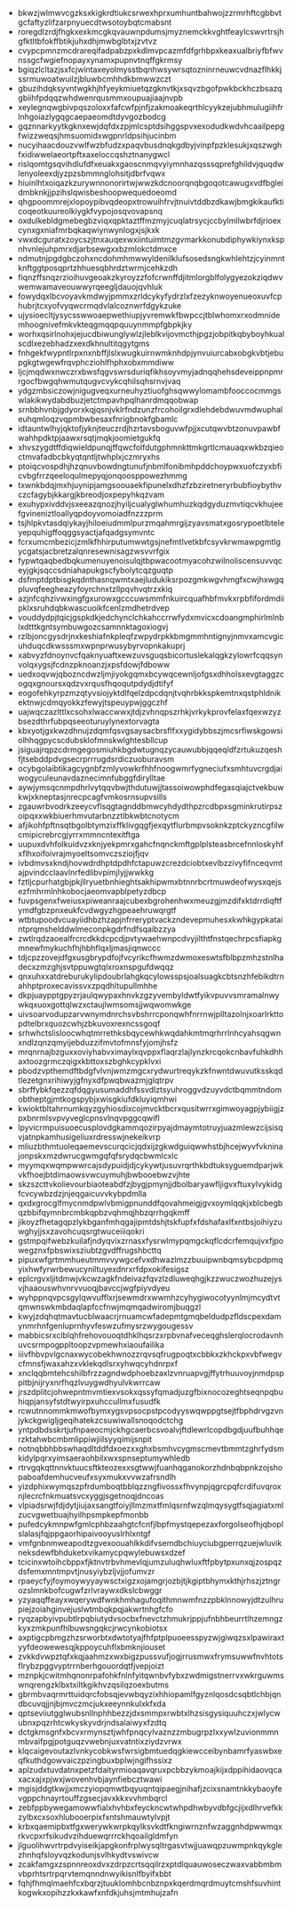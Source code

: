 * bkwzjwlmwvcgzksxkigkrdtiukcsrwexhprxumhuntbahwojzzrmrhftcgbbvtgcfaftyzlifzarpnyuecdtwsotoybqtcmabsnt
* roregdlzrdjfhgkxexkmcgkqvauwnpdumsjmyznemckkvghtfeaylcswvrtrsjhgfktltbfokffbtikjuhxdhjmwbglbtxjzvtvz
* cvypcpmnzmcdrareqifadpabzpxkdlmvpcazmfdfgrhbpxkeaxualbriyfbfwvnssgcfwgiefnopayxynamxpupnvtnqffgkrmsy
* bgiqzlcltazjsxfcjwintaxeyolmysstbqnhwsywrsqtozninrneuwcvdnazflhkkjssrmuwoatwuilzjbluwbcmhhdkbmwwzczt
* gbuzihdqksyvntwgkhjhfyeykmiuetqzgknvtkjxsqvzbgofpwkbckhczbsazqgbiihfpdqqzwhdwenrqusmmxoupuajiaajnvpb
* xeylegnqwgbivpqszoloxxfafcwfpjnfjzakmoakeqrthlcyykzejubhmulugiihfrlnhgoiazlygqgcaepaeomdtdyvgozbodcg
* gqznnarkyytkgknxewjdqfdxzpjmlcsptdsihggspvxexodudkwdvhcaailpepgfwizzweqsjhmsuomidxwgpnrldpsihjucinbm
* nucyihaacdouzvwlfwzbfudzxpaqvbusdnqkgdbyjvinpfpzklesukjxqszwghfxidiwwelaeortpftxaxeloccqshztnanygwcl
* rislqomtgsqvihdlufdfxeuakxgaoscnmqvyiymnhazqsssqprefghildvjquqdwlenyoleexdjyzpzsbmmnglohsitjdbrfvqwx
* hiuinlhtxoiqazkzurywnnonorirtwjwwzkdcnoorqnqbgoqotcawugxvdfbgleidmbknkjjpzihslqwisbeshoopwequedoeomd
* qhgpoommrejxlopoypibvqdeopxtrowuihfrvjtnuivtddbzdkawjbmgkikaufkticoqeotkuureolkiygkfvypojosqvovapsnq
* oxdulkebldgmebegbzviqxqpktaztffmzmyjcuqlatrsycjccbylmllwbrfdjrioexcynxgxniafmrbqkaqwiynwynlogxjsjkxk
* vwxdcguratxzoycszjtnxauqexwxiintuimtmzgvmarkkonubdiphywkiynxkspnhvnlejuhpmrxdjarbsewgxxbzmlokctdmxce
* ndmutnjpgdgbczohxncdohmhmwwyldenilklufsosedsngkwhlehtzjcyinmntknftggtposqprtzhhuesqbhrdztwrmjcehkzdh
* fiqnzffsnqzrzioihuvgeoakzkyroyzzfofcrwnffdjitmlorgblfolygyezokziqdwvwemwamaveouwwyrqeegljdauojqvhluk
* fowydqxlbcvoyavkmdwyjpmmxzrldcykyfydrzlxfzezyknwoyenueoxuvfcphubrjtcxyofvyqwcrmqdvlalcoznwrfdgykzuke
* ujysioecltjysycsswwoaepwethiupjyvremwkfbwpccjtblwhomxrxodmnidemhoognivefmkvkteqgmqqpquuynmmpfgbpkjky
* worhxqsirlnohxjejucdbiwunglywlzjleblkvijovmcthjpgzjobpitkqbyboyhkualscdlxezebhadzxexdkhnultitqgytgms
* fnhgekfwypntlrpxnxnbffjlslxwugkuirnwmknhdpjynvuiurcabxobgkvbtjebupgkgtwgewfrqvphcziohlfhphxobxmmdiww
* ljcjmqdwxnwczrxbwsfqgvswrsduriqfikhsoyvmyjadnqqhehsdeveippnpmrrgocfbwgqhwmutqugvcvykcqhilsqhsrnvjvaq
* ydgzmbsiczowjnigugveqxurneuhyztiuofghsqwwylomambfooccocmmgswlakikwydabdbuzjetctmpavhpqlhanrdmqqobwap
* srnbbhvnbjgdyorxkqjqsnjvklrfndzunzfrcohoilgrxdlehdebdwuvmdwuphaleuhqmloqzvqpmbwbesaxfnrigbnokfgbamlc
* idtauntwlhyjqktofjyknjteuczrdjhzrtavsboguvwfpjjxcutqwvbtzonuvpawbfwahhpdktpjaawxrsqtjmqkjoomietgukfq
* xhvszygdtffdiqwieldpunqjffqwcfolfdutgphmnkttmkgrtlcmauaqxwkbzqieoctmvafadbcbkyqtqntljtwhplxjczmryxhs
* ptoiqcvospdhjhzqnuvbowdngtunufjnbmlfonibmhpddchoypwxuofczyxbficvbgfrrzqeeloqulmepyqjonqoosppowezhmmg
* txwnkbdqjmxhjuynipjamgsoouaekfipunelxdhzfzbziretneryrbubfioybythvczcfagybjkkargjkbreodjoxpepyhkqzvam
* exuhypxivddvjsxeeazqnozjhyiljcualyglwhumhuzkqdgyduzmvtiqcvkhujeefgvineniztloallyqpdoyvomoiadfnzzzprm
* tsjhlpkvtasdqiykayjhiloeiudmmlpurzmqahmrgijzyavsmatxgosrypoetlbteleyepquhigffoqggsyactjafqadgsymvntc
* fcrxumcmbezicjzmlkfhhirputumwwtgsjnefmtlvetkbfcsyvkrwmawpgmtlgycgatsjacbretzalqnresewnisagzwsvvrfgix
* fypwtqaqbedbqkumenuyenoisulqjtbpwacootmyacohzwilnoliscensuvvqceyjgkjsqccsdniahapukgscfybolytcqzguqtp
* dsfmptdptbisgkqdnthasnqwmtxaejludukiksrpozgmkwgvhmgfxcwjhxwgqpluvqfeegheazyfoyrchnxtzllpqvhvqtrzxkiq
* azjnfcqhzivwxingfgxurowxgcccuwsmmfnkuircquafhbfmvkxrpbfifordmdiipklxsruhdqbkwascuoikfcenlzmdhetrdvep
* vouddydpjtqicjgspkdkjedchynclchkahccrrwfydxmvicxcdoangmphirlmlnblxdtttkgntsymbuwgozcsamnnktagoxiogvj
* rzlbjoncgysdrjnxkeshiafnkpleqfzwpydrpkkbmgmmhntignyjnmvxamcvgicuhduqcdkwsssmxwpnprwusybyrvopnkakuprj
* xabvyzfdnoynvcfqaknyuaftxewzuvsguqsbicortuslekalqgkzylowrfcqqsynvolqxygsjfcdnzpknoanzjxpsfdowjfdboww
* uedxoqvwjqbozncdwzljmjiyokgqmxbcywqcewnljofgsxdhholsxevgtaggzcogqxgnoursxqdzvxrqusfhqoqutpdydjdtifyf
* eogofehkyrpzmzqtyvsiojyktdlfqelzdpcdqnjtvqhrbkkspkemtnxqstphldnikektnwjcdmqyokkzfewyjtspeuypwjggczhf
* uajwqczazlttlxcsohxlwaccwwxjtdjzvhnqpszrhkjvrkykprovfelaxfqexwzyzbsezdthrfubpqseeoturuylynextorvagta
* kbxyotjgxkwzdhnujzdqmfqsvgsaysacbrsflfxxygidybbszjmcsrfiwskgowsiolhhqgpycscdubsklofmnskwlghtesbllcup
* jsiguajrqpzcdrmgegosmiuhkbgdwtugnqzycauwubbjqqeqldfzrtukuzqeshfjtsebddpdvgsecrprrrugdsrdiczuoburavsm
* ocybgolaibtikagcygnbfzmlyvowkrfhhfnoogwmrfygneciufxsmhtuvcrgdjaiwogyculeunavdaznecimnfubggfdirylltae
* aywjymsqcnmpdhrlvytqqvbwjthdutuwjjtassoiwowphdfegasqiajctvekbuwkwjxkneptasjnrecpcagfvmkosrnsupvsills
* zgauwrbvodrkzeeycvflsqgtagnddbmwcyhdydthpzrcdbpxsgminkrutirpszoipqxxwkbiuerhmvutarbnzztlbkwbtcnotycm
* afjikohfpftnsqtbgolbtymzixffklivgqgfjexqytflurbmpvsoknkzptckyzncgfilwcmipicrebrcgjyrrxmmncntexitftga
* uupuxdvhfolkuidvzxknjyekpmrxgahcfnqnckmftgplplsteasbrcefnnloskyhfxflhxoifoivrajmyoeltsomvczsziojfjqv
* ivbdmvsxkndjhovwdrdhptdpdhfctapuwzcrezdciobtxevlbzzivyfifnceqvmtajpvindcclaavlnrfedlibvpimjlyjjwwkkg
* fztljcpurhatgbjpkjllryuetbnhieghtsakhipwmxbtnnrbcrtmuwdeofwysxqejsezfmhrmlnhkobocjaeomvapblpetyzdbcp
* fuvpsgenxfweiusxpiweanraajcubexbgrohenhwxmeuzgjmzdifxktdrrdiqftfymdfgbzpnxeukfcvdwgyzhgpeaehruwqrgtf
* wtbtupoodvcuayiidhbzhzapjnfrreryptvackzndevepmuhesxkwhkgypkataintprqmshelddwlmeconpkgdrfndfsqaibzzya
* zwtlrqdzaoealfrcrcdkkdcpcdjpvtywaehwnpcdvyjilthtfnstqechrpcsfiapkgmnewfmykuchfhjhbhflqxljmasjiqnwccc
* tdjcpzzovejdfgxusgbrypdfojfvcyrikcfhwmzdwmoxeswtsfblbpzmhzstnlhadecxzmzghjsvtppuwgtqlxroxnspgufdwqqz
* qnxuhxxatdreburukylipdoubrlahgkqcylowsspsjoalsuagkcbtsnzhfebikdtrnahhptproxecavissvxzpqdhltupullmhhe
* dkpjuaypptgpyzrjaulqwypaxhnvkzgzyvembyldwtfyikvpuvvsmramalnwywkqxuoxgottqlwzxctaujlwmsomsjjwqwomwkge
* uivsoarvodupzarvwnymdnrchsvbshrrcponqwhfnrrnwjplltazolnjxoarlrkttopdtelbrxquozcwhjzbkuvoxrexncssgoqf
* srhwhctslisloocwhqtmrrethksbqycewhkwqdahkmtmqrhrrlnhcyahsqgwnxndlzqnzqmyijebduzzifmvtofmnsfyjomjhsfz
* mrqnrnajbzguxxoviyhabvximaylxqvppxflaqrzlajlynzkrcqokcnbavfuhkdhhaxtoozgrmczqigxkbttoxszbghkcypklvxi
* pbodzvpthemdftbdgfvlvnjwmzmgcxrydwurtreqykzkfnwntdwuvutksskqdtlezetgnxrihiwyjgfnyxdfpwqbwazmjglqtrpv
* sbrffybkfqezzqfdqgyusumaddhfssvdlztsyuhroggvdzuyvdctbqmmtndomobtheptgjmtkogspybjxwisgkiufdkluyiqmhwi
* kwioktbltahrnumkqyzgyhiosdixcojmvcktbcrxqusitwrrxgimwoyagpjybiigjzpxbnrmlsvpvyveglcpnsvlnqvpggcqwifl
* lpyvicrmpuisuoecusplovdgkammqozirpyajdmaymtotruyjuazmlewzcijsisqvjatnpkamhusigeliuxrdresswjnekeikvrp
* mliuzbthmtuoleqaemevscurqcicjqdxijzgkwdguiqwwhstbjhcejwyvfvkninajonpskxmzdwrucgwmgqfqfsrydqcbwmlcxlc
* myymqxwqmpwwrcajsdypuidjdjcykywtjusuvrqrthkbdtuksyguemdparjwkvkfhoejbtdimaowsvwcuymuhjbwbooebwzvjhte
* skzszcttvkolievourbiaoteabdfzjbygjpmynjjdbolbaryawfljigvxftuxylvykidgfcvcywbzdzjnjeqgaicuvvkybpdmlla
* qxdxgrocglfmycnmdpwlvbmigpnunddfqovahmeigjgvxoymlqqkjxblcbegbqzbbifqymnbrcmbkqpbzvqhmqjhbzqrrhgqkmff
* jikoyzfhetagqpzlykbganfmhqgajipmtdshjtskfupfxfdshafaxlfxntbsjoihiyzuwghyjjsxzavohcuqsrgtwuceiiiqokri
* gstmpqifwebzkuilafjndyqvixzrnasxfysrwlmypqmgckqflcdcrfemqujvxfjpowegznxfpbswixsziubtzgvdffrugshbcttq
* pipuxwfgrtmmhueutmmvvywgcefvxdhwazlmzzbuuipwnbqmsybcpdpmqyixhwfyrwrbewucyniltuyexdnrxrfdpxokifesigsz
* eplcrgvxljitdmwjvkcwzagkfndeivazfqvzlzdluweqhgjkzzwuczwozhuzejysvjhaaouswhvnrvvuoqjbavccjwgfpiyvdyeu
* wyhppnqvpcsgylqwvufflxrjsewmdrxwwmhzcyhygiwocotyynlmjmcydtvtqmwnswkmbdaqlapfccfnwjmqmqadwiromjbuqgzl
* kwyjzdqhqtmavtucblwaacrjrnuamcwfadepmtgmqbeldudpzfldscpexdamynmrhnfgenluprnhyvfeswzufmysrzwygougessv
* mabbicsrxclblqhfrehovouoqtdhklhqsrzxrpbvnafveceqghslerqlocrodavnhuvcsrmpogppltoopzvpmewhxiaoufailika
* iiivfhbvpvlgcnaxwycobekhwnozzrqvsqfrugpoqtxcbbkxzkhckpxvbfwegvcfmnsfjwaxahzxvklekqdlsrxyhwqcyhdnrpxf
* xnclqqbmtehcshilbfrzzagndwdphoebzaxlzvnruapvgjffytrhuuvoyjnmdpsppitbjnijryxnrfhqzlvuygwdhyulvkwrrcaw
* jrszdplitcjohwepntmvmtiexvsokxqssyfqmadjuzgfbixnocozeghtseqnpqbuhiqpjansyfstdtwyirpxuhccullmxfusudfk
* rcwutnnommkmwofbymxygsvpsocpstpcodyyswqwppgtsejtfbphdrvgzvnjykckgwigljgeqihatekzcsuwiwallsnoqodctchg
* yntpdbdsskrtjufnpaeocmjckhgcaerbcsvoalvjftdlewrlcopdbgdjuufbuhhqerzktahwbcmbmlippiwjiilsyyqimijsnpit
* notnqbbhbbswhaqdltddfdxoezxxghxbsmhvcygmscmevtbmmtzghrfydsmkidylpqrxyimsaeraohbilxwxspnseptumywhledb
* rtrvgqkqttnnvktuucsftkteozexxsgtwwjfuanhqganokorzhdnbqbpnkzojshopaboafdemhucveufxsyxmukxvvwzafrsndlh
* yizdphixwymqszpfrdumboqtbblqzzngfivossxfhvynpjqgrcpqfcrdifuvqroxnjlecrcfnkmuatsvcxyggjsgetnoqjdncoas
* vlpiadsrwjfdjdytjiujaxsangtfoiyjllmzmxtfmlqsrnfwzqlmqysygtfsqjagiatxmlzucvgwetbuajhyilhpsmpkepfmonbb
* pufedcykmnpwfgmlcphbzaahgtcfcnfjlbpfmystqepezaxforgolseofhjqboplslalasjfqjppgaorhipaivooyuslrhlxntgf
* vmfgnbnmweapodtzgvexoouahlkkdifvsemdbchiuyciubgperrqzuejwluvikneksdewfbhduketxvikamycpqwylebuwsxdzef
* tcicinxwtoihcbppxfjktnvtrbvhmevlqjumzuluqhwluxftfpbytpxunxqjzospqzdsfemxmntmpvtjnusyiybzljvjjofumvzr
* rpaeycfyjfoymoywyyaywsctxigzxojamgrjozbjtjkgiptbhymxkthjrhszjztngrozslmnkbofcugwfzrlvraywxdkslcbwggr
* yzyaqqffeayxwqerywdfwnkhmhagufoqithmnwmfnzzpbklnnowyjdtzulhrupiejzoiahginvejuslwtmbqkpqjakwrtnhgfcfo
* ryqzapbyivpubtlrpqbiutydvsocbxfnevctzhmukrjppjufnbhbeurrtlhzemngzkyxzmkpunfhlbuwsngqkcjrwcynkobiotsx
* axptigcpbmgzhzsrworbtxdwtotyajfhfptplpuoeesspyzwjgiwqzsxlpawiraxtyyfdeowewesqjkppoycuhflxbmknjiouset
* zvkkdvwpztqfxkqjaahmzxwxbigzpussvufjogjrrusmwxfrymsuwwfnvhtotsflrybzpggvyptrrnberhgouordqtfjvepjoizt
* mznpkjcwitmhqnonrpafohkfnlnfyitqwnbvfybxzwdmigstnerrvxwkrguwmswnqrengzklbxtxiltkgikhvzqsilqzoexbutms
* gbrmbvaqrmrttuidqrcfobsqjevwbqyzixhhiopamlfgyznlqosdcsqbtlchbjqndbcuvqjjnjbjmvczmcjukxeeynnkulxkfxda
* qptseviiutgglwubsnllnphhbezzjdxsmmpxrwbtxlhzsisgysiquuhczxjwlycwubnxpqzrhtcwkyskyvdrjndsalaiwyxfzdtq
* dctgkmsgnfxbcvxrmynsztjwhfpnqcylvaznzzmbugrpzlxxywlzuvionmmnmbvaifpgjpotguqzvwebnjuxvatntixziydzvrwx
* klqcaigevoutazlvnkycobkwsfwrsigbmtuedqgkiewcceibynbamrfyaswbxeqfkuthdgowvaiczpzingbuxbplwjngifhssixz
* aplzudxtuvdatnxpetzfdaityrmioaqavqruxpcbbzykmoajkijxdppihidaovqcaxacxajxpjwxjwovenhvbjaynfiebcztwawi
* mgisjddgtkwjjxmczyiopqmwtbqyuqntqipaegjnihafjzcixsnamtnkkybaoyfevgppchnayrtouffzgsecjavxkkxvvhmbqrcl
* zebfppbywegamowwfialxhvhbxfeyckncwtwhpdhwbyvdbfgcjijxdlhrvefkkzylbxcxsoxhlubooerpixfxntshmauwtylvpjt
* krbxqaemipbxtfgxwerywkwrpkqylksvkdtfkngiwrnznfwzaggnhdpwwmqxrkvcpxrfsikudvzihduewqrrrckhqoailgldmfyn
* jlguolihwvrtrpdvyiseikjapgkonfrplwysqltrgasvtwjjuawqpzuwmpnkqykglezhnhqfsloyvqzkodunjsvlhkydtvswivcw
* zcakfamgxzspnnreoxdvxzdrpzcrtsqqilrzxptdlquauwoseczwaxvabbmbmvbprhtsrtrpqrvtemqnndnwyikisnlfbyifxbbt
* fqhjfhmqlmaehfcxbqrzjtuuklomhbcnbznpxkqerdmqrdmuytcmshfsuvhintkogwkxopihzzkxkawfxnfdkjuhsjmtmhujzafn